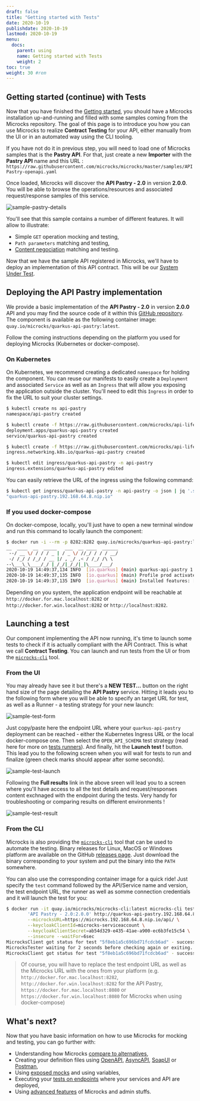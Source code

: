 ```yaml
---
draft: false
title: "Getting started with Tests"
date: 2020-10-19
publishdate: 2020-10-19
lastmod: 2020-10-19
menu:
  docs:
    parent: using
    name: Getting started with Tests
    weight: 2
toc: true
weight: 30 #rem
---
```


## Getting started (continue) with Tests

Now that you have finished the [Getting started](/documentation/getting-started), you should have a Microcks installation up-and-running and filled with some samples coming from the Microcks repository. The goal of this page is to introduce you how you can use Microcks to realize **Contract Testing** for your API, either manually from the UI or in an automated way using the CLI tooling.

If you have not do it in previous step, you will need to load one of Microcks samples that is the **Pastry API**. For that, just create a new <b>Importer</b> with the **Pastry API** name and this URL : `https://raw.githubusercontent.com/microcks/microcks/master/samples/APIPastry-openapi.yaml`

Once loaded, Microcks will discover the **API Pastry - 2.0** in version **2.0.0**. You will be able to browse the operations/resources and associated request/response samples of this service.

![sample-pastry-details](/images/sample-pastry-details.png)

You'll see that this sample contains a number of different features. It will allow to illustrate:

* Simple `GET` operation mocking and testing, 
* `Path parameters` matching and testing,
* [Content negociation](./using/advanced/#content-negocation-in-rest-mocks) matching and testing.

Now that we have the sample API registered in Microcks, we'll have to deploy an implementation of this API contract. This will be our [System Under Test](https://en.wikipedia.org/wiki/System_under_test).


## Deploying the API Pastry implementation

We provide a basic implementation of the **API Pastry - 2.0** in version **2.0.0** API and you may find the source code of it within this [GitHub repository](https://github.com/microcks/api-lifecycle/tree/master/api-pastry-demo/api-implementations/quarkus-api-pastry). The component is available as the following container image: `quay.io/microcks/quarkus-api-pastry:latest`.

Follow the coming instructions depending on the platform you used for deploying Microcks (Kubernetes or docker-compose).

### On Kubernetes

On Kubernetes, we recommend creating a dedicated `namespace` for holding the component. You can reuse our manifests to easily create a `Deployment` and associated `Service` as well as an `Ingress` that will allow you exposing the application outside the cluster. You'll need to edit this `Ingress` in order to fix the URL to suit your cluster settings.

```sh
$ kubectl create ns api-pastry
namespace/api-pastry created

$ kubectl create -f https://raw.githubusercontent.com/microcks/api-lifecycle/master/api-pastry-demo/api-implementations/quarkus-api-pastry/deployment.yml -n api-pastry
deployment.apps/quarkus-api-pastry created
service/quarkus-api-pastry created

$ kubectl create -f https://raw.githubusercontent.com/microcks/api-lifecycle/master/api-pastry-demo/api-implementations/quarkus-api-pastry/ingress.yml -n api-pastry
ingress.networking.k8s.io/quarkus-api-pastry created

$ kubectl edit ingress/quarkus-api-pastry -n api-pastry
ingress.extensions/quarkus-api-pastry edited
```

You can easily retrieve the URL of the ingress using the following command:

```sh
$ kubectl get ingress/quarkus-api-pastry -n api-pastry -o json | jq '.spec.rules[0].host'
"quarkus-api-pastry.192.168.64.8.nip.io"
```

### If you used docker-compose

On docker-compose, locally, you'll just have to open a new terminal window and run this command to locally launch the component:

```sh
$ docker run -i --rm -p 8282:8282 quay.io/microcks/quarkus-api-pastry:latest
__  ____  __  _____   ___  __ ____  ______ 
 --/ __ \/ / / / _ | / _ \/ //_/ / / / __/ 
 -/ /_/ / /_/ / __ |/ , _/ ,< / /_/ /\ \   
--\___\_\____/_/ |_/_/|_/_/|_|\____/___/   
2020-10-19 14:49:37,134 INFO  [io.quarkus] (main) quarkus-api-pastry 1.0.0-SNAPSHOT native (powered by Quarkus 1.7.1.Final) started in 0.104s. Listening on: http://0.0.0.0:8282
2020-10-19 14:49:37,135 INFO  [io.quarkus] (main) Profile prod activated. 
2020-10-19 14:49:37,135 INFO  [io.quarkus] (main) Installed features: [cdi, resteasy, resteasy-jaxb, resteasy-jsonb]
```

Depending on you system, the application endpoint will be reachable at `http://docker.for.mac.localhost:8282` or `http://docker.for.win.localhost:8282` or `http://localhost:8282`.


## Launching a test

Our component implementing the API now running, it's time to launch some tests to check if it is actually compliant with the API Contract. This is what we call **Contract Testing**. You can launch and run tests from the UI or from the [`microcks-cli`](../automating/cli/) tool.

### From the UI

You may already have see it but there's a <b>NEW TEST...</b> button on the right hand size of the page detailing the **API Pastry** service. Hitting it leads you to the following form where you will be able to specify an target URL for test, as well as a Runner - a testing strategy for your new launch:

![sample-test-form](/images/sample-test-form.png)

Just copy/paste here the endpoint URL where your `quarkus-api-pastry` deployment can be reached - either the Kubernetes Ingress URL or the local docker-compose one. Then select the `OPEN_API_SCHEMA` test strategy (read here for more on [tests runners](./using/tests/#test-runner)). And finally, hit the **Launch test !** button. This lead you to the following screen when you will wait for tests to run and finalize (green check marks should appear after some seconds).

![sample-test-launch](/images/sample-test-launch.png)

Following the **Full results** link in the above sreen will lead you to a screen where you'll have access to all the test details and request/responses content exchnaged with the endpoint during the tests. Very handy for troubleshooting or comparing results on different environments !

![sample-test-result](/images/sample-test-result.png)


### From the CLI

Microcks is also providing the [`microcks-cli`](../automating/cli/) tool that can be used to automate the testing. Binary releases for Linux, MacOS or Windows platform are available on the GitHub [releases page](https://github.com/microcks/microcks-cli/releases). Just download the binary corresponding to your system and put the binary into the `PATH` somewhere.

You can also use the corresponding container image for a quick ride! Just specify the `test` command followed by the API/Service name and version, the test endpoint URL, the runner as well as somme connection credentials and it will launch the test for you:

```sh
$ docker run -it quay.io/microcks/microcks-cli:latest microcks-cli test \
        'API Pastry - 2.0:2.0.0' http://quarkus-api-pastry.192.168.64.8.nip.io OPEN_API_SCHEMA \
        --microcksURL=https://microcks.192.168.64.8.nip.io/api/ \
        --keycloakClientId=microcks-serviceaccount \
        --keycloakClientSecret=ab54d329-e435-41ae-a900-ec6b3fe15c54 \
        --insecure --waitFor=6sec
MicrocksClient got status for test "5f8eb1a5c696bd71fcdcb6ad" - success: false, inProgress: true 
MicrocksTester waiting for 2 seconds before checking again or exiting.
MicrocksClient got status for test "5f8eb1a5c696bd71fcdcb6ad" - success: true, inProgress: false 
```

> Of course, you will have to replace the test endpoint URL as well as the Microcks URL with the ones from your platform (e.g. `http://docker.for.mac.localhost:8282`, `http://docker.for.win.localhost:8282` for the API Pastry, `https://docker.for.mac.localhost:8080` or `https://docker.for.win.localhost:8080` for Microcks when using docker-compose)

## What's next?

Now that you have basic information on how to use Microcks for mocking and testing, you can go further with:

* Understanding how Microcks [compare to alternatives](/documentation/using/alternatives),
* Creating your definition files using [OpenAPI](/documentation/using/openapi), [AsyncAPI](/documentation/using/asyncapi), [SoapUI](/documentation/using/soapui) or [Postman](/documentation/using/postman),
* Using [exposed mocks](/documentation/using/mocks) and using variables,
* Executing your [tests on endpoints](/documentation/using/tests) where your services and API are deployed,
* Using [advanced features]((/documentation/using/advanced)) of Microcks and admin stuffs.